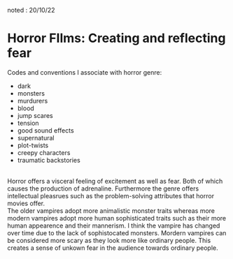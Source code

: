 noted : 20/10/22

# Horror FIlms: Creating and reflecting fear

Codes and conventions I associate with horror genre:
- dark
- monsters
- murdurers
- blood
- jump scares
- tension
- good sound effects
- supernatural
- plot-twists
- creepy characters
- traumatic backstories

<Br>
Horror offers a visceral feeling of excitement as well as fear. Both of which causes the production of adrenaline. Furthermore the genre offers intellectual pleasrues such as the problem-solving attributes that horror movies offer.  
<Br>
The older vampires adopt more animalistic monster traits whereas more modern vampires adopt more human sophisticated traits such as their more human appearence and their mannerism.  
I think the vampire has changed over time due to the lack of sophistocated monsters. Mordern vampires can be considered more scary as they look more like ordinary people. This creates a sense of unkown fear in the audience towards ordinary people.